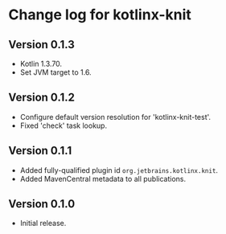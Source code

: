 # Change log for kotlinx-knit

## Version 0.1.3

* Kotlin 1.3.70.
* Set JVM target to 1.6.

## Version 0.1.2

* Configure default version resolution for 'kotlinx-knit-test'.
* Fixed 'check' task lookup.

## Version 0.1.1

* Added fully-qualified plugin id `org.jetbrains.kotlinx.knit`.
* Added MavenCentral metadata to all publications.

## Version 0.1.0

* Initial release.